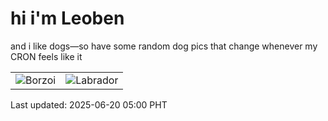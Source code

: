 # hi i'm Leoben

and i like dogs—so have some random dog pics that change whenever my CRON feels like it

|  |  |
|--------|----------|
| ![Borzoi](https://random-dog-vercel.vercel.app/api/random-borzoi?v=1750366811) | ![Labrador](https://random-dog-vercel.vercel.app/api/random-labrador?v=1750366811) |

Last updated: 2025-06-20 05:00 PHT
